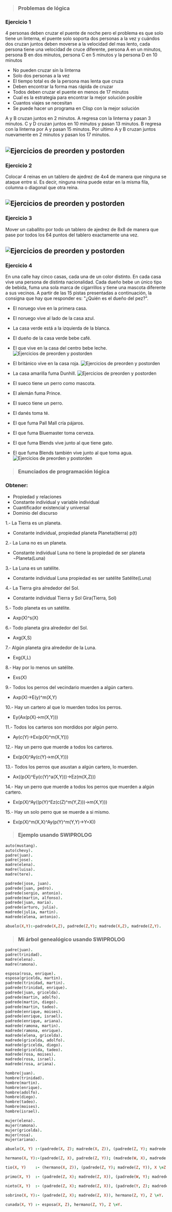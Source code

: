 > ### Problemas de lógica
### Ejercicio 1

4 personas deben cruzar el puente de noche pero el problema es que solo tiene un linterna, el puente solo soporta dos personas a la vez y cuándos dos cruzan juntos deben moverse a la velocidad del mas lento, cada persona tiene una velocidad de cruce diferente, persona A en un minutos, persona B en dos minutos, persona C en 5 minutos y la persona D en 10 minutos

* No pueden cruzar sin la linterna 
* Solo dos personas a la vez
* El tiempo total es de la persona mas lenta que cruza 
* Deben encontrar la forma mas rápida de cruzar
* Todos deben cruzar el puente en menos de 17 minutos
* Cual es la estrategia para encontrar la mejor solución posible 
* Cuantos viajes se necesitan 
* Se puede hacer un programa en Clisp con la mejor solución 

A y B cruzan juntos en 2 minutos. A regresa con la linterna y pasan 3 minutos. C y D cruzan juntos en 10 minutos y pasan 13 minutos. B regresa con la linterna por A y pasan 15 minutos. Por ultimo A y B cruzan juntos nuevamente en 2 minutos y pasan los 17 minutos.

![Ejercicios de preorden y postorden](imagenes/imagen_5.jpeg)
---
### Ejercicio 2
Colocar 4 reinas en un tablero de ajedrez de 4x4 de manera que ninguna se ataque entre sí. Es decir, ninguna reina puede estar en la misma fila, columna o diagonal que otra reina.

![Ejercicios de preorden y postorden](imagenes/imagen_6.jpeg)
---
### Ejercicio 3
Mover un caballito por todo un tablero de ajedrez de 8x8 de manera que pase por todos los 64 puntos del tablero exactamente una vez.

![Ejercicios de preorden y postorden](imagenes/imagen_7.jpeg)
---

### Ejercicio 4
En una calle hay cinco casas, cada una de un color distinto.  En cada casa vive una persona de distinta nacionalidad.  Cada dueño bebe un único tipo de bebida, fuma una sola marca de cigarrillos y tiene una mascota diferente a sus vecinos.  A partir de las 15 pistas presentadas a continuación, la consigna que hay que responder es: "¿Quién es el dueño del pez?".
 
- El noruego vive en la primera casa.
- El noruego vive al lado de la casa azul.
- La casa verde está a la izquierda de la blanca.
- El dueño de la casa verde bebe café.
- El que vive en la casa del centro bebe leche.
![Ejercicios de preorden y postorden](imagenes/imagen_8.jpeg)

- El británico vive en la casa roja.
![Ejercicios de preorden y postorden](imagenes/imagen_9.jpeg)

- La casa amarilla fuma Dunhill.
![Ejercicios de preorden y postorden](imagenes/imagen_10.jpeg)

- El sueco tiene un perro como mascota.
- El alemán fuma Prince.
- El sueco tiene un perro.
- El danés toma té.
- El que fuma Pall Mall cría pájaros.
- El que fuma Bluemaster toma cerveza.
- El que fuma Blends vive junto al que tiene gato.
- El que fuma Blends también vive junto al que toma agua.
![Ejercicios de preorden y postorden](imagenes/imagen_11.jpeg)
> ### Enunciados de programación lógica 
### Obtener:

* Propiedad y relaciones
* Constante individual y variable individual
* Cuantificador existencial y universal
* Dominio del discurso

1.- La Tierra es un planeta.
* Constante individual, propiedad planeta Planeta(tierra) p(t)

2.- La Luna no es un planeta. 
* Constante individual Luna no tiene la propiedad de ser planeta ¬Planeta(Luna)

3.- La Luna es un satélite. 
* Constante individual Luna propiedad es ser satélite Satélite(Luna)

4.- La Tierra gira alrededor del Sol.
* Constante individual Tierra y Sol Gira(Tierra, Sol)

5.- Todo planeta es un satélite.
* Axp(X)^s(X)
 
6.- Todo planeta gira alrededor del Sol.
* Axg(X,S)

7.- Algún planeta gira alrededor de la Luna.
* Exg(X,L)

8.- Hay por lo menos un satélite.
* Exs(X)

9.- Todos los perros del vecindario muerden a algún cartero.

* Axp(X)->E(y)^m(X,Y)

10.- Hay un cartero al que lo muerden todos los perros.
* Ey(Ax(p(X)->m(X,Y)))

11.- Todos los carteros son mordidos por algún perro.
* Ay(c(Y)->Ex(p(X)^m(X,Y)))

12.- Hay un perro que muerde a todos los carteros.
* Ex(p(X)^Ay(c(Y)->m(X,Y)))

13.- Todos los perros que asustan a algún cartero, lo muerden.
* Ax((p(X)^Ey(c(Y)^a(X,Y)))->Ez(m(X,Z)))

14.- Hay un perro que muerde a todos los perros que muerden a algún cartero.
* Ex(p(X)^Ay((p(Y)^Ez(c(Z)^m(Y,Z)))->m(X,Y)))

15.- Hay un solo perro que se muerde a si mismo.
* Ex(p(X)^m(X,X)^Ay(p(Y)^m(Y,Y)->Y=X))

> ### Ejemplo usando SWIPROLOG
```Prolog 
auto(mustang).
auto(chevy).
padre(juan).
padre(jose).
madre(elena).
madre(luisa).
madre(tere).

padrede(jose, juan).
padrede(juan, pedro).
padrede(sergio, antonio).
padrede(martin, alfonso).
padrede(juan, maria).
padrede(arturo, julia).
madrede(julia, martin).
madrede(elena, antonio).

abuelo(X,Y):-padrede(X,Z), padrede(Z,Y); madrede(X,Z), madrede(Z,Y).
```
> ### Mi árbol genealógico usando SWIPROLOG
```Prolog
padre(juan).
padre(trinidad).
madre(elena).
madre(ramona).

esposa(rosa, enrique).
esposa(gricelda, martin).
padrede(trinidad, martin).
padrede(trinidad, enrique).
padrede(juan, gricelda).
padrede(martin, adolfo).
padrede(martin, diego).
padrede(martin, tadeo).
padrede(enrique, moises).
padrede(enrique, israel).
padrede(enrique, ariana).
madrede(ramona, martin).
madrede(ramona, enrique).
madrede(elena, gricelda).
madrede(gricelda, adolfo).
madrede(gricelda, diego).
madrede(gricelda, tadeo).
madrede(rosa, moises).
madrede(rosa, israel).
madrede(rosa, ariana).

hombre(juan).
hombre(trinidad).
hombre(martin).
hombre(enrique).
hombre(adolfo).
hombre(diego).
hombre(tadeo).
hombre(moises).
hombre(israel).

mujer(elena).
mujer(ramona).
mujer(gricelda).
mujer(rosa).
mujer(ariana).

abuelo(X, Y) :-(padrede(X, Z); madrede(X, Z)), (padrede(Z, Y); madrede(Z, Y)).

hermano(X, Y):-(padrede(Z, X), padrede(Z, Y)); (madrede(W, X), madrede(W, Y)), X \= Y.

tio(X, Y)    :- (hermano(X, Z)), (padrede(Z, Y); madrede(Z, Y)), X \=Z.

primo(X, Y)  :- (padrede(Z, X); madrede(Z, X)), (padrede(W, Y); madrede(W, Y)), hermano(Z, W), X \= Y, Z \=W.

nieto(X, Y)  :- (padrede(Z, X); madrede(Z, X)), (padrede(Y, Z); madrede(Y, Z)).

sobrino(X, Y):- (padrede(Z, X); madrede(Z, X)), hermano(Z, Y), Z \=Y. 

cunada(X, Y) :- esposa(X, Z), hermano(Z, Y), Z \=Y.

```